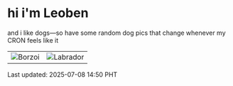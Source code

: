 # hi i'm Leoben

and i like dogs—so have some random dog pics that change whenever my CRON feels like it

|  |  |
|--------|----------|
| ![Borzoi](https://random-dog-vercel.vercel.app/api/random-borzoi?v=1751957430) | ![Labrador](https://random-dog-vercel.vercel.app/api/random-labrador?v=1751957430) |

Last updated: 2025-07-08 14:50 PHT
